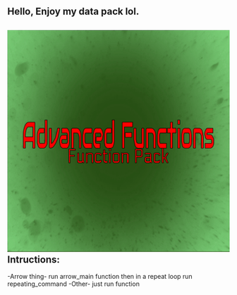 Hello, Enjoy my data pack lol.
--
![IMAGE](pack.png)
Intructions:
--
 
-Arrow thing-
run arrow_main function
then in a repeat loop run repeating_command
-Other-
just run function <function name>
